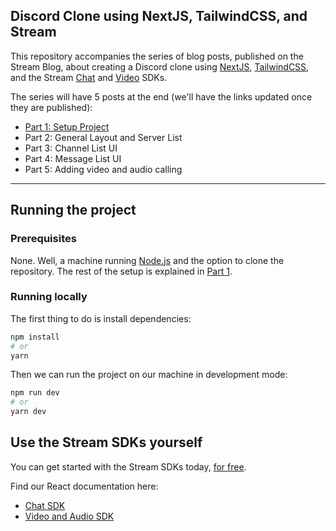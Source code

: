## Discord Clone using NextJS, TailwindCSS, and Stream

This repository accompanies the series of blog posts, published on the Stream Blog, about creating a Discord clone using [NextJS](https://nextjs.org), [TailwindCSS](https://tailwindcss.com), and the Stream [Chat](https://getstream.io/chat/docs/) and [Video](https://getstream.io/video/docs/) SDKs.

The series will have 5 posts at the end (we'll have the links updated once they are published):

- [Part 1: Setup Project](https://getstream.io/blog/discord-clone-project-setup/)
- Part 2: General Layout and Server List
- Part 3: Channel List UI
- Part 4: Message List UI
- Part 5: Adding video and audio calling

---

## Running the project

### Prerequisites

None. Well, a machine running [Node.js](https://nodejs.org/en) and the option to clone the repository. The rest of the setup is explained in [Part 1](https://getstream.io/blog/discord-clone-project-setup/).

### Running locally

The first thing to do is install dependencies:

```bash
npm install
# or
yarn
```

Then we can run the project on our machine in development mode:

```bash
npm run dev
# or
yarn dev
```

## Use the Stream SDKs yourself

You can get started with the Stream SDKs today, [for free](https://http://getstream.io/try-for-free/).

Find our React documentation here:

- [Chat SDK](https://getstream.io/chat/sdk/react/)
- [Video and Audio SDK](https://getstream.io/video/docs/react/)

